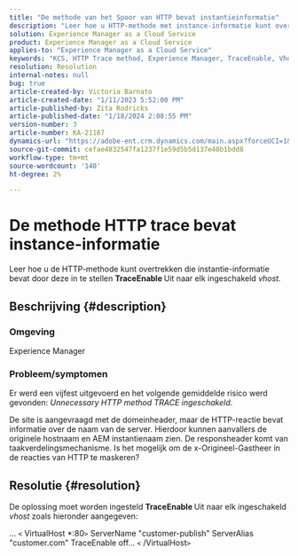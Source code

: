 ```yaml
---
title: "De methode van het Spoor van HTTP bevat instantieinformatie"
description: "Leer hoe u HTTP-methode met instance-informatie kunt overtrekken."
solution: Experience Manager as a Cloud Service
product: Experience Manager as a Cloud Service
applies-to: "Experience Manager as a Cloud Service"
keywords: "KCS, HTTP Trace method, Experience Manager, TraceEnable, Vhost"
resolution: Resolution
internal-notes: null
bug: true
article-created-by: Victoria Barnato
article-created-date: "1/11/2023 5:52:00 PM"
article-published-by: Zita Rodricks
article-published-date: "1/18/2024 2:08:55 PM"
version-number: 3
article-number: KA-21187
dynamics-url: "https://adobe-ent.crm.dynamics.com/main.aspx?forceUCI=1&pagetype=entityrecord&etn=knowledgearticle&id=0b7378a1-d891-ed11-aad1-6045bd006d92"
source-git-commit: cefae4832547fa1237f1e59d5b5d137e40b1bdd8
workflow-type: tm+mt
source-wordcount: '140'
ht-degree: 2%

---
```


# De methode HTTP trace bevat instance-informatie


Leer hoe u de HTTP-methode kunt overtrekken die instantie-informatie bevat door deze in te stellen <b>TraceEnable </b>Uit naar elk ingeschakeld *vhost.*

## Beschrijving {#description}


### <b>Omgeving</b>

Experience Manager



### <b>Probleem/symptomen</b>

Er werd een vijfest uitgevoerd en het volgende gemiddelde risico werd gevonden: *Unnecessary HTTP method TRACE ingeschakeld*.

De site is aangevraagd met de domeinheader, maar de HTTP-reactie bevat informatie over de naam van de server. Hierdoor kunnen aanvallers de originele hostnaam en AEM instantienaam zien. De responsheader komt van taakverdelingsmechanisme. Is het mogelijk om de x-Origineel-Gastheer in de reacties van HTTP te maskeren?


## Resolutie {#resolution}


De oplossing moet worden ingesteld <b>TraceEnable </b>Uit naar elk ingeschakeld *vhost* zoals hieronder aangegeven:

...
`<` VirtualHost \*:80`>`
ServerName &quot;customer-publish&quot; ServerAlias &quot;customer.com&quot; TraceEnable off...
`<` /VirtualHost`>`
